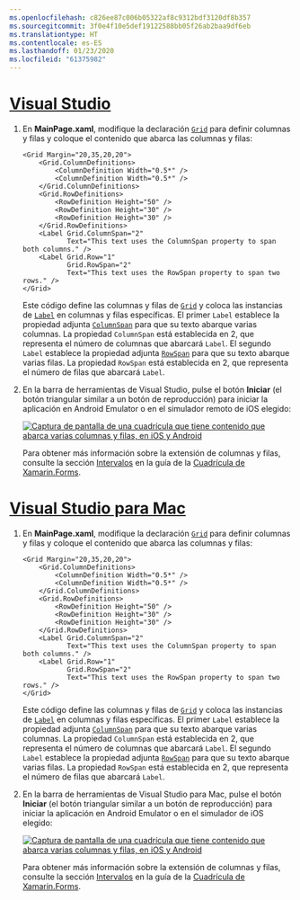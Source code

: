 ```yaml
---
ms.openlocfilehash: c826ee87c006b05322af8c9312bdf3120df8b357
ms.sourcegitcommit: 3f0e4f10e5def19122588bb05f26ab2baa9df6eb
ms.translationtype: HT
ms.contentlocale: es-ES
ms.lasthandoff: 01/23/2020
ms.locfileid: "61375982"
---
```

# <a name="visual-studiotabvswin"></a>[Visual Studio](#tab/vswin)

1. En **MainPage.xaml**, modifique la declaración [`Grid`](xref:Xamarin.Forms.Grid) para definir columnas y filas y coloque el contenido que abarca las columnas y filas:

    ```xaml
    <Grid Margin="20,35,20,20">
        <Grid.ColumnDefinitions>
            <ColumnDefinition Width="0.5*" />
            <ColumnDefinition Width="0.5*" />
        </Grid.ColumnDefinitions>
        <Grid.RowDefinitions>
            <RowDefinition Height="50" />
            <RowDefinition Height="30" />
            <RowDefinition Height="30" />
        </Grid.RowDefinitions>
        <Label Grid.ColumnSpan="2"
               Text="This text uses the ColumnSpan property to span both columns." />
        <Label Grid.Row="1"
               Grid.RowSpan="2"
               Text="This text uses the RowSpan property to span two rows." />
    </Grid>
    ```

    Este código define las columnas y filas de [`Grid`](xref:Xamarin.Forms.Grid) y coloca las instancias de [`Label`](xref:Xamarin.Forms.Label) en columnas y filas específicas. El primer `Label` establece la propiedad adjunta [`ColumnSpan`](xref:Xamarin.Forms.Grid.ColumnSpanProperty) para que su texto abarque varias columnas. La propiedad `ColumnSpan` está establecida en 2, que representa el número de columnas que abarcará `Label`. El segundo `Label` establece la propiedad adjunta [`RowSpan`](xref:Xamarin.Forms.Grid.RowSpanProperty) para que su texto abarque varias filas. La propiedad `RowSpan` está establecida en 2, que representa el número de filas que abarcará `Label`.

1. En la barra de herramientas de Visual Studio, pulse el botón **Iniciar** (el botón triangular similar a un botón de reproducción) para iniciar la aplicación en Android Emulator o en el simulador remoto de iOS elegido:

    [![Captura de pantalla de una cuadrícula que tiene contenido que abarca varias columnas y filas, en iOS y Android](../images/span-columns-rows.png "Cuadrícula con contenido que abarca filas y columnas")](../images/span-columns-rows-large.png#lightbox "Cuadrícula con contenido que abarca filas y columnas")

    Para obtener más información sobre la extensión de columnas y filas, consulte la sección [Intervalos](~/xamarin-forms/user-interface/layouts/grid.md#spans) en la guía de la [Cuadrícula de Xamarin.Forms](~/xamarin-forms/user-interface/layouts/grid.md).

# <a name="visual-studio-for-mactabvsmac"></a>[Visual Studio para Mac](#tab/vsmac)

1. En **MainPage.xaml**, modifique la declaración [`Grid`](xref:Xamarin.Forms.Grid) para definir columnas y filas y coloque el contenido que abarca las columnas y filas:

    ```xaml
    <Grid Margin="20,35,20,20">
        <Grid.ColumnDefinitions>
            <ColumnDefinition Width="0.5*" />
            <ColumnDefinition Width="0.5*" />
        </Grid.ColumnDefinitions>
        <Grid.RowDefinitions>
            <RowDefinition Height="50" />
            <RowDefinition Height="30" />
            <RowDefinition Height="30" />
        </Grid.RowDefinitions>
        <Label Grid.ColumnSpan="2"
               Text="This text uses the ColumnSpan property to span both columns." />
        <Label Grid.Row="1"
               Grid.RowSpan="2"
               Text="This text uses the RowSpan property to span two rows." />
    </Grid>
    ```

    Este código define las columnas y filas de [`Grid`](xref:Xamarin.Forms.Grid) y coloca las instancias de [`Label`](xref:Xamarin.Forms.Label) en columnas y filas específicas. El primer `Label` establece la propiedad adjunta [`ColumnSpan`](xref:Xamarin.Forms.Grid.ColumnSpanProperty) para que su texto abarque varias columnas. La propiedad `ColumnSpan` está establecida en 2, que representa el número de columnas que abarcará `Label`. El segundo `Label` establece la propiedad adjunta [`RowSpan`](xref:Xamarin.Forms.Grid.RowSpanProperty) para que su texto abarque varias filas. La propiedad `RowSpan` está establecida en 2, que representa el número de filas que abarcará `Label`.

1. En la barra de herramientas de Visual Studio para Mac, pulse el botón **Iniciar** (el botón triangular similar a un botón de reproducción) para iniciar la aplicación en Android Emulator o en el simulador de iOS elegido:

    [![Captura de pantalla de una cuadrícula que tiene contenido que abarca varias columnas y filas, en iOS y Android](../images/span-columns-rows.png "Cuadrícula con contenido que abarca filas y columnas")](../images/span-columns-rows-large.png#lightbox "Cuadrícula con contenido que abarca filas y columnas")

    Para obtener más información sobre la extensión de columnas y filas, consulte la sección [Intervalos](~/xamarin-forms/user-interface/layouts/grid.md#spans) en la guía de la [Cuadrícula de Xamarin.Forms](~/xamarin-forms/user-interface/layouts/grid.md).
